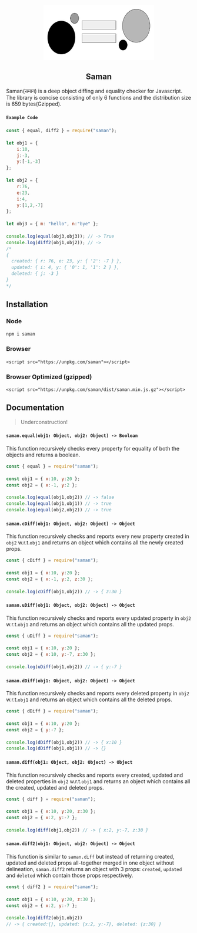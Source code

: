 <div align="center">
<img src="./static/saman.png" height="150em" width="300em"/>

## Saman

</div>

Saman(समान) is a deep object diffing and equality checker for Javascript. The library is concise consisting of only 6 functions and the distribution size is 659 bytes(Gzipped). 

#### `Example Code`
```javascript
const { equal, diff2 } = require("saman");

let obj1 = {
    i:10,
    j:-3,
    y:[-1,-3]
};

let obj2 = {
    r:76,
    e:23,
    i:4,
    y:[1,2,-7]
};

let obj3 = { m: "hello", n:"bye" };

console.log(equal(obj3,obj3)); // -> True
console.log(diff2(obj1,obj2)); // ->
/*
{
  created: { r: 76, e: 23, y: { '2': -7 } },
  updated: { i: 4, y: { '0': 1, '1': 2 } },
  deleted: { j: -3 }
} 
*/
```

## Installation

### Node
```
npm i saman
```
### Browser
```
<script src="https://unpkg.com/saman"></script>
```
### Browser Optimized (gzipped)
```
<script src="https://unpkg.com/saman/dist/saman.min.js.gz"></script>
```

## Documentation
> Underconstruction!

#### `saman.equal(obj1: Object, obj2: Object) -> Boolean`
This function recursively checks every property for equality of both the objects and returns a boolean.

```javascript
const { equal } = require("saman");

const obj1 = { x:10, y:20 };
const obj2 = { x:-1, y:2 };

console.log(equal(obj1,obj2)) // -> false
console.log(equal(obj1,obj1)) // -> true
console.log(equal(obj2,obj2)) // -> true
```

#### `saman.cDiff(obj1: Object, obj2: Object) -> Object`
This function recursively checks and reports every new property created in `obj2` w.r.t.`obj1` and returns an object which contains all the newly created props.

```javascript
const { cDiff } = require("saman");

const obj1 = { x:10, y:20 };
const obj2 = { x:-1, y:2, z:30 };

console.log(cDiff(obj1,obj2)) // -> { z:30 }
```

#### `saman.uDiff(obj1: Object, obj2: Object) -> Object`
This function recursively checks and reports every updated property in `obj2` w.r.t.`obj1` and returns an object which contains all the updated props.

```javascript
const { uDiff } = require("saman");

const obj1 = { x:10, y:20 };
const obj2 = { x:10, y:-7, z:30 };

console.log(uDiff(obj1,obj2)) // -> { y:-7 }
```

#### `saman.dDiff(obj1: Object, obj2: Object) -> Object`
This function recursively checks and reports every deleted property in `obj2` w.r.t.`obj1` and returns an object which contains all the deleted  props.

```javascript
const { dDiff } = require("saman");

const obj1 = { x:10, y:20 };
const obj2 = { y:-7 };

console.log(dDiff(obj1,obj2)) // -> { x:10 }
console.log(dDiff(obj1,obj1)) // -> {}
```

#### `saman.diff(obj1: Object, obj2: Object) -> Object`
This function recursively checks and reports every created, updated and deleted properties in `obj2` w.r.t.`obj1` and returns an object which contains all the created, updated and deleted props.

```javascript
const { diff } = require("saman");

const obj1 = { x:10, y:20, z:30 };
const obj2 = { x:2, y:-7 };

console.log(diff(obj1,obj2)) // -> { x:2, y:-7, z:30 }
```

#### `saman.diff2(obj1: Object, obj2: Object) -> Object`
This function is similar to `saman.diff` but instead of returning created, updated and deleted props all-together merged in one object without delineation, `saman.diff2` returns an object with 3 props: `created`, `updated` and `deleted` which contain those props respectively.

```javascript
const { diff2 } = require("saman");

const obj1 = { x:10, y:20, z:30 };
const obj2 = { x:2, y:-7 };

console.log(diff2(obj1,obj2)) 
// -> { created:{}, updated: {x:2, y:-7}, deleted: {z:30} }
```